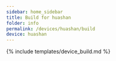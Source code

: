 ```yaml
---
sidebar: home_sidebar
title: Build for huashan
folder: info
permalink: /devices/huashan/build
device: huashan
---
```

{% include templates/device_build.md %}
